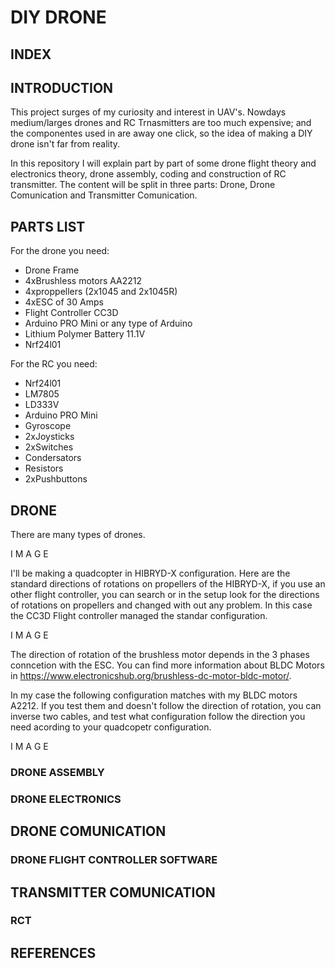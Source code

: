 # DIY DRONE 

## INDEX

## INTRODUCTION
This project surges of my curiosity and interest in UAV's. Nowdays medium/larges drones and RC Trnasmitters are too much expensive; and the componentes used in are away one click, so the idea of making a DIY drone isn't far from reality. 

In this repository I will explain part by part of some drone flight theory and electronics theory, drone assembly, coding and construction of RC transmitter. The content will be split in three parts: Drone, Drone Comunication and Transmitter Comunication.  

## PARTS LIST
For the drone you need:
* Drone Frame
* 4xBrushless motors AA2212
* 4xproppellers (2x1045 and 2x1045R)
* 4xESC of 30 Amps
* Flight Controller CC3D
* Arduino PRO Mini or any type of Arduino
* Lithium Polymer Battery 11.1V 
* Nrf24l01 

For the RC you need:
* Nrf24l01
* LM7805
* LD333V
* Arduino PRO Mini
* Gyroscope
* 2xJoysticks 
* 2xSwitches
* Condersators
* Resistors
* 2xPushbuttons

## DRONE
There are many types of drones. 

I M A G E

I'll be making a quadcopter in HIBRYD-X configuration. Here are the standard directions of rotations on propellers of the HIBRYD-X, if you use an other flight controller, you can search or in the setup look for the directions of rotations on propellers and changed with out any problem. In this case the CC3D Flight controller managed the standar configuration.

I M A G E

The direction of rotation of the brushless motor depends in the 3 phases conncetion with the ESC. You can find more information about BLDC Motors in https://www.electronicshub.org/brushless-dc-motor-bldc-motor/. 

In my case the following configuration matches with my BLDC motors A2212. If you test them and doesn't follow the direction of rotation, you can inverse two cables, and test what configuration follow the direction you need acording to your quadcopetr configuration. 

I M A G E


### DRONE ASSEMBLY
### DRONE ELECTRONICS

## DRONE COMUNICATION
### DRONE FLIGHT CONTROLLER SOFTWARE

## TRANSMITTER COMUNICATION
### RCT

## REFERENCES
